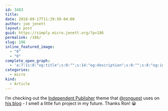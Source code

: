 ```yaml
---
id: 3483
title: 
date: 2018-09-17T11:29:50-04:00
author: joe jenett
layout: post
guid: https://simply.micro.jenett.org/?p=186
permalink: /186/
slug: 186
inline_featured_image:
  - "0"
  - "0"
complete_open_graph:
  - 'a:7:{s:8:"og:title";s:0:"";s:14:"og:description";s:0:"";s:8:"og:image";s:0:"";s:7:"og:type";s:0:"";s:12:"twitter:card";s:7:"summary";s:19:"twitter:description";s:0:"";s:15:"twitter:creator";s:0:"";}'
categories:
  - micro
kind:
  - Article
---
```

I’m checking out the [Independent Publisher](http://independentpublisher.me/) theme that [@ronguest](https://micro.blog/ronguest) uses on [his blog](https://ron.theguests.us/) - I smell a little fun project in my future. Thanks Ron! 😀
